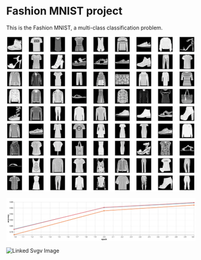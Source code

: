 # Fashion MNIST project

This is the Fashion MNIST, a multi-class classification problem.

![Samples](samples.png)

![Svg Image](visualization.svg)

![Linked Svgv Image](https://raw.github.com/potherca-blog/StackOverflow/master/question.13808020.include-an-svg-hosted-on-github-in-markdown/controllers_brief.svg)
